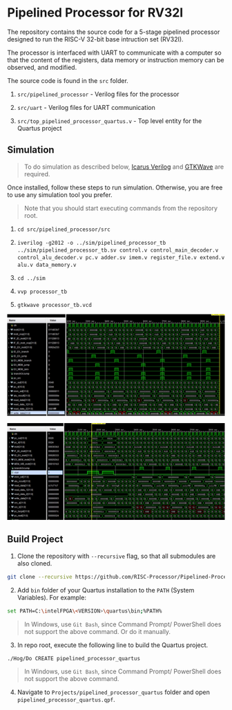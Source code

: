 # Pipelined Processor for RV32I

The repository contains the source code for a 5-stage pipelined processor designed to run the RISC-V 32-bit base intruction set (RV32I).

The processor is interfaced with UART to communicate with a computer so that the content of the registers, data memory or instruction memory can be observed, and modified.

The source code is found in the `src` folder.

1. `src/pipelined_processor` - Verilog files for the processor

2. `src/uart` - Verilog files for UART communication

3. `src/top_pipelined_processor_quartus.v` - Top level entity for the Quartus project

## Simulation

> To do simulation as described below, [Icarus Verilog](https://bleyer.org/icarus/) and [GTKWave](https://gtkwave.sourceforge.net/) are required.

Once installed, follow these steps to run simulation. Otherwise, you are free to use any simulation tool you prefer.

> Note that you should start executing commands from the repository root.

1. `cd src/pipelined_processor/src`

2. `iverilog -g2012 -o ../sim/pipelined_processor_tb  ../sim/pipelined_processor_tb.sv control.v control_main_decoder.v control_alu_decoder.v pc.v adder.sv imem.v register_file.v extend.v alu.v data_memory.v`

3. `cd ../sim`

4. `vvp processor_tb`

5. `gtkwave processor_tb.vcd`

![Waveform 1](/src/pipelined_processor/sim/pipelined_processor_1.JPG)

![Waveform 2](/src/pipelined_processor/sim/pipelined_processor_2.JPG)

## Build Project

1. Clone the repository with `--recursive` flag, so that all submodules are also cloned.
```bash
git clone --recursive https://github.com/RISC-Processor/Pipelined-Processor.git
```

2. Add `bin` folder of your Quartus installation to the `PATH` (System Variables).
For example:
```bash
set PATH=C:\intelFPGA\<VERSION>\quartus\bin;%PATH%
```
> In Windows, use `Git Bash`, since Command Prompt/ PowerShell does not support the above command. Or do it manually.

<!--TODO: Find why and resolve the issue on how to run it in CMD.-->

3. In repo root, execute the following line to build the Quartus project.
```bash
./Hog/Do CREATE pipelined_processor_quartus
```
> In Windows, use `Git Bash`, since Command Prompt/ PowerShell does not support the above command.

<!--TODO: Find why and resolve the issue on how to run it in CMD.-->

4. Navigate to `Projects/pipelined_processor_quartus` folder and open `pipelined_processor_quartus.qpf`.
